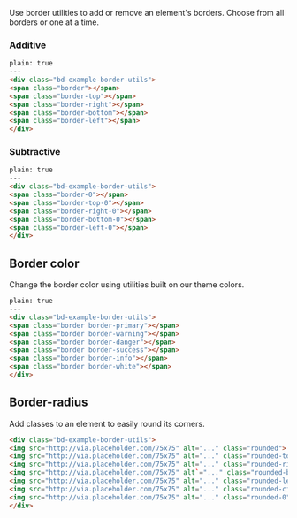 Use border utilities to add or remove an element's borders. Choose from all borders or one at a time.

### Additive


```html
plain: true
---
<div class="bd-example-border-utils">
<span class="border"></span>
<span class="border-top"></span>
<span class="border-right"></span>
<span class="border-bottom"></span>
<span class="border-left"></span>
</div>
```

### Subtractive

```html
plain: true
---
<div class="bd-example-border-utils">
<span class="border-0"></span>
<span class="border-top-0"></span>
<span class="border-right-0"></span>
<span class="border-bottom-0"></span>
<span class="border-left-0"></span>
</div>
```

## Border color

Change the border color using utilities built on our theme colors.


```html
plain: true
---
<div class="bd-example-border-utils">
<span class="border border-primary"></span>
<span class="border border-warning"></span>
<span class="border border-danger"></span>
<span class="border border-success"></span>
<span class="border border-info"></span>
<span class="border border-white"></span>
</div>
```

## Border-radius

Add classes to an element to easily round its corners.

```html
<div class="bd-example-border-utils">
<img src="http://via.placeholder.com/75x75" alt="..." class="rounded">
<img src="http://via.placeholder.com/75x75" alt="..." class="rounded-top">
<img src="http://via.placeholder.com/75x75" alt="..." class="rounded-right">
<img src="http://via.placeholder.com/75x75" alt`="..." class="rounded-bottom">
<img src="http://via.placeholder.com/75x75" alt="..." class="rounded-left">
<img src="http://via.placeholder.com/75x75" alt="..." class="rounded-circle">
<img src="http://via.placeholder.com/75x75" alt="..." class="rounded-0">
</div>
```